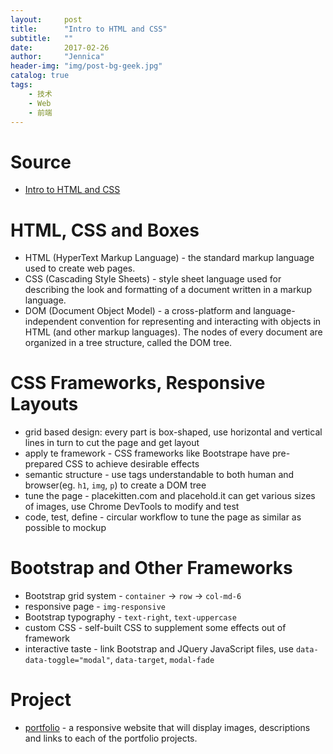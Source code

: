 ```yaml
---
layout:     post
title:      "Intro to HTML and CSS"
subtitle:   ""
date:       2017-02-26
author:     "Jennica"
header-img: "img/post-bg-geek.jpg"
catalog: true
tags:
    - 技术
    - Web
    - 前端
---
```


# Source

- [Intro to HTML and CSS](https://cn.udacity.com/course/intro-to-html-and-css--ud304)

# HTML, CSS and Boxes

- HTML (HyperText Markup Language) - the standard markup language used to create web pages.
- CSS (Cascading Style Sheets) - style sheet language used for describing the look and formatting of a document written in a markup language.
- DOM (Document Object Model) - a cross-platform and language-independent convention for representing and interacting with objects in HTML (and other markup languages). The nodes of every document are organized in a tree structure, called the DOM tree.

# CSS Frameworks, Responsive Layouts

- grid based design: every part is box-shaped, use horizontal and vertical lines in turn to cut the page and get layout
- apply te framework - CSS frameworks like Bootstrape have pre-prepared CSS to achieve desirable effects
- semantic structure - use tags understandable to both human and browser(eg. `h1`, `img`, `p`) to create a DOM tree
- tune the page - placekitten.com and placehold.it can get various sizes of images, use Chrome DevTools to modify and test
- code, test, define - circular workflow to tune the page as similar as possible to mockup

# Bootstrap and Other Frameworks

- Bootstrap grid system - `container` -> `row` -> `col-md-6`
- responsive page - `img-responsive`
- Bootstrap typography - `text-right`, `text-uppercase`
- custom CSS - self-built CSS to supplement some effects out of framework
- interactive taste - link Bootstrap and JQuery JavaScript files, use `data-data-toggle="modal"`, `data-target`, `modal-fade`

# Project

- [portfolio](https://github.com/yogykwan/portfolio) - a responsive website that will display images, descriptions and links to each of the portfolio projects.
